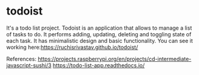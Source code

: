 # todoist

It's a todo list project.
Todoist is an application that allows to manage a list of tasks to do. It performs adding, updating, deleting and toggling state of each task. It has minimalistic design and basic functionality. You can see it working here:https://ruchisrivastav.github.io/todoist/



References: 
https://projects.raspberrypi.org/en/projects/cd-intermediate-javascript-sushi/3
https://todo-list-app.readthedocs.io/
